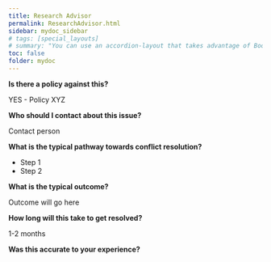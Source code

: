 ```yaml
---
title: Research Advisor
permalink: ResearchAdvisor.html
sidebar: mydoc_sidebar
# tags: [special_layouts]
# summary: "You can use an accordion-layout that takes advantage of Bootstrap styling. This is useful for an FAQ page."
toc: false
folder: mydoc
---
```


<p><b>Is there a policy against this?</b></p>
   <p class="answer">YES - Policy XYZ</p>
<p><b>Who should I contact about this issue?</b></p>
   <p class="answer">Contact person</p>
<p><b>What is the typical pathway towards conflict resolution?</b></p>
   <ul>
        <li>Step 1</li>
        <li>Step 2</li>
   </ul>
<p><b>What is the typical outcome?</b></p>
   <p class="answer">Outcome will go here</p>
<p><b>How long will this take to get resolved?</b></p>
   <p class="answer">1-2 months</p>
<p><b>Was this accurate to your experience? </b></p>


<script>
    if(location.hash !== null && location.hash !== "")
    {
        var url = location.hash.endsWith("-1") ? location.hash.substring(0, location.hash.length-2) : location.hash;
        $(url + ".collapse").collapse("show");
    }
</script>